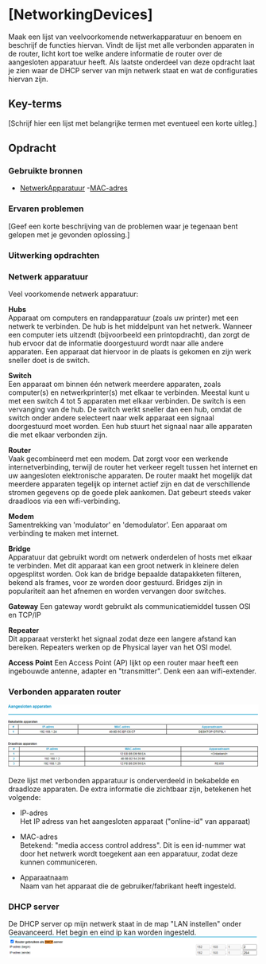 # [NetworkingDevices]
Maak een lijst van veelvoorkomende netwerkapparatuur en benoem en beschrijf de functies hiervan.
Vindt de lijst met alle verbonden apparaten in de router, licht kort toe welke andere informatie de router over de aangesloten apparatuur heeft.
Als laatste onderdeel van deze opdracht laat je zien waar de DHCP server van mijn netwerk staat en wat de configuraties hiervan zijn.

## Key-terms
[Schrijf hier een lijst met belangrijke termen met eventueel een korte uitleg.]

## Opdracht
### Gebruikte bronnen
- [NetwerkApparatuur](https://www.lepide.com/blog/the-most-common-types-of-network-devices/)
-[MAC-adres](https://www.techtarget.com/searchnetworking/definition/MAC-address#:~:text=How%20to%20find%20the%20MAC,and%20status%20of%20the%20device.)

### Ervaren problemen
[Geef een korte beschrijving van de problemen waar je tegenaan bent gelopen met je gevonden oplossing.]

### Uitwerking opdrachten

### Netwerk apparatuur
Veel voorkomende netwerk apparatuur:

**Hubs**    
 Apparaat om computers en randapparatuur (zoals uw printer) met een netwerk te verbinden. De hub is het middelpunt van het netwerk. Wanneer een computer iets uitzendt (bijvoorbeeld een printopdracht), dan zorgt de hub ervoor dat de informatie doorgestuurd wordt naar alle andere apparaten. Een apparaat dat hiervoor in de plaats is gekomen en zijn werk sneller doet is de switch.

**Switch**  
Een apparaat om binnen één netwerk meerdere apparaten, zoals computer(s) en netwerkprinter(s) met elkaar te verbinden. Meestal kunt u met een switch 4 tot 5 apparaten met elkaar verbinden. De switch is een vervanging van de hub. De switch werkt sneller dan een hub, omdat de switch onder andere selecteert naar welk apparaat een signaal doorgestuurd moet worden. Een hub stuurt het signaal naar alle apparaten die met elkaar verbonden zijn.

**Router**  
Vaak gecombineerd met een modem. Dat zorgt voor een werkende internetverbinding, terwijl de router het verkeer regelt tussen het internet en uw aangesloten elektronische apparaten. De router maakt het mogelijk dat meerdere apparaten tegelijk op internet actief zijn en dat de verschillende stromen gegevens op de goede plek aankomen. Dat gebeurt steeds vaker draadloos via een wifi-verbinding.

**Modem**   
Samentrekking van 'modulator' en 'demodulator'. Een apparaat om verbinding te maken met internet.

**Bridge**  
Apparatuur dat gebruikt wordt om netwerk onderdelen of hosts met elkaar te verbinden. Met dit apparaat kan een groot netwerk in kleinere delen opgesplitst worden. Ook kan de bridge bepaalde datapakketen filteren, bekend als frames, voor ze worden door gestuurd. Bridges zijn in populariteit aan het afnemen en worden vervangen door switches.

**Gateway** 
Een gateway wordt gebruikt als communicatiemiddel tussen OSI en TCP/IP

**Repeater**    
Dit apparaat versterkt het signaal zodat deze een langere afstand kan bereiken. Repeaters werken op de Physical layer van het OSI model.

**Access Point** 
 Een Access Point (AP) lijkt op een router maar heeft een ingebouwde antenne, adapter en "transmitter". Denk een aan wifi-extender. 

 ### Verbonden apparaten router
  ![lijstVerbonden](../00_includes/0202_networkingdevices_list.PNG)

  Deze lijst met verbonden apparatuur is onderverdeeld in bekabelde en draadloze apparaten.
  De extra informatie die zichtbaar zijn, betekenen het volgende: 
  - IP-adres    
  Het IP adress van het aangesloten apparaat ("online-id" van apparaat)
  
  - MAC-adres   
  Betekend: "media access control address". Dit is een id-nummer wat door het netwerk wordt toegekent aan een apparatuur, zodat deze kunnen communiceren.

  - Apparaatnaam    
  Naam van het apparaat die de gebruiker/fabrikant heeft ingesteld.

  ### DHCP server
  De DHCP server op mijn netwerk staat in de map "LAN instellen" onder Geavanceerd. Het begin en eind ip kan worden ingesteld.     
  ![DHCP](../00_includes/0202_networkingdevices_dhcpLanisntellen.PNG)
